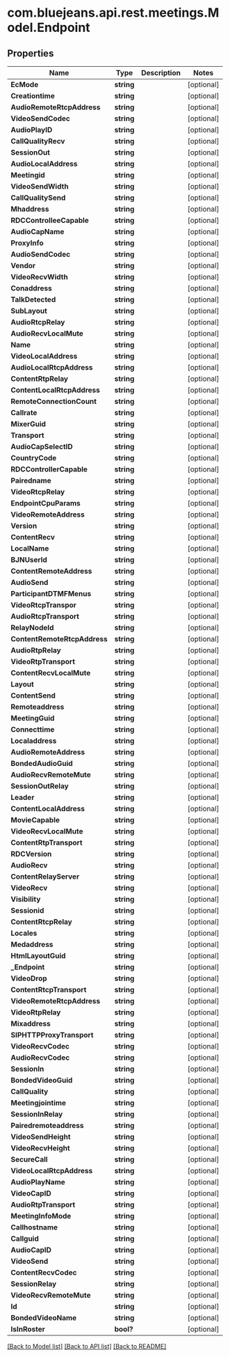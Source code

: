 # com.bluejeans.api.rest.meetings.Model.Endpoint
## Properties

Name | Type | Description | Notes
------------ | ------------- | ------------- | -------------
**EcMode** | **string** |  | [optional] 
**Creationtime** | **string** |  | [optional] 
**AudioRemoteRtcpAddress** | **string** |  | [optional] 
**VideoSendCodec** | **string** |  | [optional] 
**AudioPlayID** | **string** |  | [optional] 
**CallQualityRecv** | **string** |  | [optional] 
**SessionOut** | **string** |  | [optional] 
**AudioLocalAddress** | **string** |  | [optional] 
**Meetingid** | **string** |  | [optional] 
**VideoSendWidth** | **string** |  | [optional] 
**CallQualitySend** | **string** |  | [optional] 
**Mhaddress** | **string** |  | [optional] 
**RDCControlleeCapable** | **string** |  | [optional] 
**AudioCapName** | **string** |  | [optional] 
**ProxyInfo** | **string** |  | [optional] 
**AudioSendCodec** | **string** |  | [optional] 
**Vendor** | **string** |  | [optional] 
**VideoRecvWidth** | **string** |  | [optional] 
**Conaddress** | **string** |  | [optional] 
**TalkDetected** | **string** |  | [optional] 
**SubLayout** | **string** |  | [optional] 
**AudioRtcpRelay** | **string** |  | [optional] 
**AudioRecvLocalMute** | **string** |  | [optional] 
**Name** | **string** |  | [optional] 
**VideoLocalAddress** | **string** |  | [optional] 
**AudioLocalRtcpAddress** | **string** |  | [optional] 
**ContentRtpRelay** | **string** |  | [optional] 
**ContentLocalRtcpAddress** | **string** |  | [optional] 
**RemoteConnectionCount** | **string** |  | [optional] 
**Callrate** | **string** |  | [optional] 
**MixerGuid** | **string** |  | [optional] 
**Transport** | **string** |  | [optional] 
**AudioCapSelectID** | **string** |  | [optional] 
**CountryCode** | **string** |  | [optional] 
**RDCControllerCapable** | **string** |  | [optional] 
**Pairedname** | **string** |  | [optional] 
**VideoRtcpRelay** | **string** |  | [optional] 
**EndpointCpuParams** | **string** |  | [optional] 
**VideoRemoteAddress** | **string** |  | [optional] 
**Version** | **string** |  | [optional] 
**ContentRecv** | **string** |  | [optional] 
**LocalName** | **string** |  | [optional] 
**BJNUserId** | **string** |  | [optional] 
**ContentRemoteAddress** | **string** |  | [optional] 
**AudioSend** | **string** |  | [optional] 
**ParticipantDTMFMenus** | **string** |  | [optional] 
**VideoRtcpTranspor** | **string** |  | [optional] 
**AudioRtcpTransport** | **string** |  | [optional] 
**RelayNodeId** | **string** |  | [optional] 
**ContentRemoteRtcpAddress** | **string** |  | [optional] 
**AudioRtpRelay** | **string** |  | [optional] 
**VideoRtpTransport** | **string** |  | [optional] 
**ContentRecvLocalMute** | **string** |  | [optional] 
**Layout** | **string** |  | [optional] 
**ContentSend** | **string** |  | [optional] 
**Remoteaddress** | **string** |  | [optional] 
**MeetingGuid** | **string** |  | [optional] 
**Connecttime** | **string** |  | [optional] 
**Localaddress** | **string** |  | [optional] 
**AudioRemoteAddress** | **string** |  | [optional] 
**BondedAudioGuid** | **string** |  | [optional] 
**AudioRecvRemoteMute** | **string** |  | [optional] 
**SessionOutRelay** | **string** |  | [optional] 
**Leader** | **string** |  | [optional] 
**ContentLocalAddress** | **string** |  | [optional] 
**MovieCapable** | **string** |  | [optional] 
**VideoRecvLocalMute** | **string** |  | [optional] 
**ContentRtpTransport** | **string** |  | [optional] 
**RDCVersion** | **string** |  | [optional] 
**AudioRecv** | **string** |  | [optional] 
**ContentRelayServer** | **string** |  | [optional] 
**VideoRecv** | **string** |  | [optional] 
**Visibility** | **string** |  | [optional] 
**Sessionid** | **string** |  | [optional] 
**ContentRtcpRelay** | **string** |  | [optional] 
**Locales** | **string** |  | [optional] 
**Medaddress** | **string** |  | [optional] 
**HtmlLayoutGuid** | **string** |  | [optional] 
**_Endpoint** | **string** |  | [optional] 
**VideoDrop** | **string** |  | [optional] 
**ContentRtcpTransport** | **string** |  | [optional] 
**VideoRemoteRtcpAddress** | **string** |  | [optional] 
**VideoRtpRelay** | **string** |  | [optional] 
**Mixaddress** | **string** |  | [optional] 
**SIPHTTPProxyTransport** | **string** |  | [optional] 
**VideoRecvCodec** | **string** |  | [optional] 
**AudioRecvCodec** | **string** |  | [optional] 
**SessionIn** | **string** |  | [optional] 
**BondedVideoGuid** | **string** |  | [optional] 
**CallQuality** | **string** |  | [optional] 
**Meetingjointime** | **string** |  | [optional] 
**SessionInRelay** | **string** |  | [optional] 
**Pairedremoteaddress** | **string** |  | [optional] 
**VideoSendHeight** | **string** |  | [optional] 
**VideoRecvHeight** | **string** |  | [optional] 
**SecureCall** | **string** |  | [optional] 
**VideoLocalRtcpAddress** | **string** |  | [optional] 
**AudioPlayName** | **string** |  | [optional] 
**VideoCapID** | **string** |  | [optional] 
**AudioRtpTransport** | **string** |  | [optional] 
**MeetingInfoMode** | **string** |  | [optional] 
**Callhostname** | **string** |  | [optional] 
**Callguid** | **string** |  | [optional] 
**AudioCapID** | **string** |  | [optional] 
**VideoSend** | **string** |  | [optional] 
**ContentRecvCodec** | **string** |  | [optional] 
**SessionRelay** | **string** |  | [optional] 
**VideoRecvRemoteMute** | **string** |  | [optional] 
**Id** | **string** |  | [optional] 
**BondedVideoName** | **string** |  | [optional] 
**IsInRoster** | **bool?** |  | [optional] 

[[Back to Model list]](../README.md#documentation-for-models) [[Back to API list]](../README.md#documentation-for-api-endpoints) [[Back to README]](../README.md)


